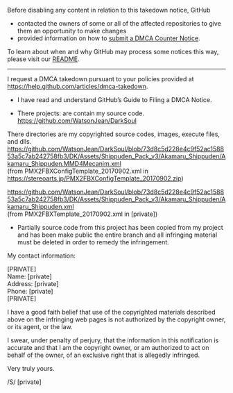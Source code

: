 Before disabling any content in relation to this takedown notice, GitHub
- contacted the owners of some or all of the affected repositories to give them an opportunity to make changes
- provided information on how to [submit a DMCA Counter Notice](https://docs.github.com/en/articles/guide-to-submitting-a-dmca-counter-notice).

To learn about when and why GitHub may process some notices this way, please visit our [README](https://github.com/github/dmca/blob/master/README.md).

---

I request a DMCA takedown pursuant to your policies provided at
https://help.github.com/articles/dmca-takedown.

- I have read and understand GitHub’s Guide to Filing a DMCA Notice.

- There projects: are contain my source code.  
https://github.com/WatsonJean/DarkSoul

There directories are my copyrighted source codes, images, execute
files, and dlls.  
https://github.com/WatsonJean/DarkSoul/blob/73d8c5d228e4c9f52ac158853a5c7ab242758fb3/DK/Assets/Shippuden_Pack_v3/Akamaru_Shippuden/Akamaru_Shippuden.MMD4Mecanim.xml  
(from PMX2FBXConfigTemplate_20170902.xml in
https://stereoarts.jp/PMX2FBXConfigTemplate_20170902.zip)

https://github.com/WatsonJean/DarkSoul/blob/73d8c5d228e4c9f52ac158853a5c7ab242758fb3/DK/Assets/Shippuden_Pack_v3/Akamaru_Shippuden/Akamaru_Shippuden.xml  
(from PMX2FBXTemplate_20170902.xml in
[private])

- Partially source code from this project has been
copied from my project and has been make public
the entire branch and all infringing material must be deleted in order
to remedy the infringement.

My contact information:

[PRIVATE]  
Name: [private]  
Address: [private]  
Phone: [private]  
[PRIVATE]

I have a good faith belief that use of the copyrighted materials
described above on the infringing web pages is not authorized by the
copyright owner, or its agent, or the law.

I swear, under penalty of perjury, that the information in this
notification is accurate and that I am the copyright owner, or am
authorized to act on behalf of the owner, of an exclusive right that is
allegedly infringed.

Very truly yours.

/S/ [private]
